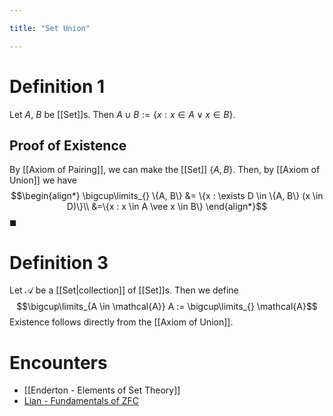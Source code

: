 ```yaml
---

title: "Set Union"

---
```

# Definition 1
Let $A$, $B$ be [[Set]]s. Then $A \cup B := \{x : x \in A \vee x \in B\}$.

## Proof of Existence
By [[Axiom of Pairing]], we can make the [[Set]] $\{A, B\}$. Then, by [[Axiom of Union]] we have 
$$\begin{align*}
\bigcup\limits_{} \{A, B\} &= \{x : \exists D \in \{A, B\} (x \in D)\}\\
&=\{x : x \in A \vee x \in B\}
\end{align*}$$
$\blacksquare$

# Definition 3
Let $\mathcal{A}$ be a [[Set|collection]] of [[Set]]s. Then we define $$\bigcup\limits_{A \in \mathcal{A}} A := \bigcup\limits_{} \mathcal{A}$$
Existence follows directly from the [[Axiom of Union]].


# Encounters
- [[Enderton - Elements of Set Theory]]
- [Lian - Fundamentals of ZFC](https://drive.google.com/file/d/1HqqHQIMNTcFwY3icnuvhq57-52ZNQhIi/view?usp=sharing)